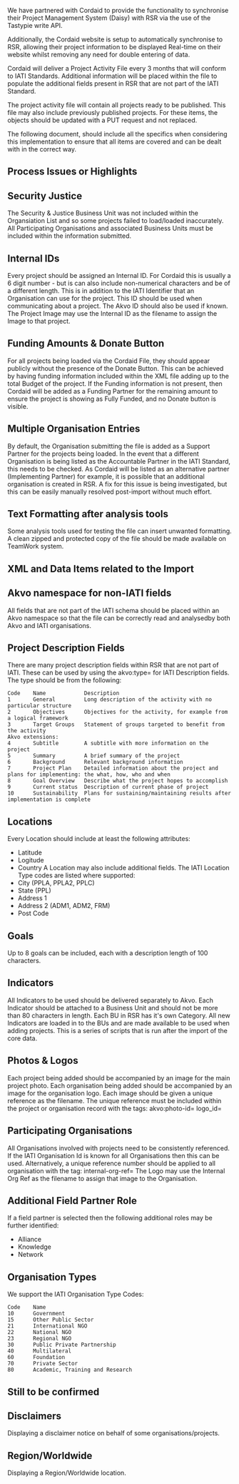 We have partnered with Cordaid to provide the functionality to synchronise their Project Management System (Daisy) with RSR via the use of the Tastypie write API.

Additionally, the Cordaid website is setup to automatically synchronise to RSR, allowing their project information to be displayed Real-time on their website whilst removing any need for double entering of data.

Cordaid will deliver a Project Activity File every 3 months that will conform to IATI Standards. Additional information will be placed within the file to populate the additional fields present in RSR that are not part of the IATI Standard.

The project activity file will contain all projects ready to be published. This file may also include previously published projects. For these items, the objects should be updated with a PUT request and not replaced.

The following document, should include all the specifics when considering this implementation to ensure that all items are covered and can be dealt with in the correct way.


Process Issues or Highlights
----------------------------

Security  Justice
---
The Security & Justice Business Unit was not included within the Organsiation List and so some projects failed to load/loaded inaccurately.
All Participating Organisations and associated Business Units must be included within the information submitted.

Internal IDs
---
Every project should be assigned an Internal ID.
For Cordaid this is usually a 6 digit number - but is can also include non-numerical characters and be of a different length.
This is in addition to the IATI Identifier that an Organisation can use for the project.
This ID should be used when communicating about a project. The Akvo ID should also be used if known.
The Project Image may use the Internal ID as the filename to assign the Image to that project.

Funding Amounts & Donate Button
---
For all projects being loaded via the Cordaid File, they should appear publicly without the presence of the Donate Button.
This can be achieved by having funding information included within the XML file adding up to the total Budget of the project.
If the Funding information is not present, then Cordaid will be added as a Funding Partner for the remaining amount to ensure the project is showing as Fully Funded, and no Donate button is visible.

Multiple Organisation Entries
---
By default, the Organisation submitting the file is added as a Support Partner for the projects being loaded.
In the event that a different Organisation is being listed as the Accountable Partner in the IATI Standard, this needs to be checked.
As Cordaid will be listed as an alternative partner (Implementing Partner) for example, it is possible that an additional organisation is created in RSR.
A fix for this issue is being investigated, but this can be easily manually resolved post-import without much effort.

Text Formatting after analysis tools
---
Some analysis tools used for testing the file can insert unwanted formatting. A clean zipped and protected copy of the file should be made available on TeamWork system.


XML and Data Items related to the Import
----------------------------------------

Akvo namespace for non-IATI fields
---
All fields that are not part of the IATI schema should be placed within an Akvo namespace so that the file can be correctly read and analysedby both Akvo and IATI organisations.

Project Description Fields
---
There are many project description fields within RSR that are not part of IATI.
These can be used by using the akvo:type= for IATI Description fields.
The type should be from the following:
```text
Code    Name            Description
1       General         Long description of the activity with no particular structure
2       Objectives      Objectives for the activity, for example from a logical framework
3       Target Groups   Statement of groups targeted to benefit from the activity 
Akvo extensions:
4       Subtitle        A subtitle with more information on the project
5       Summary         A brief summary of the project
6       Background      Relevant background information
7       Project Plan    Detailed information about the project and plans for implementing: the what, how, who and when
8       Goal Overview   Describe what the project hopes to accomplish
9       Current status  Description of current phase of project
10      Sustainability  Plans for sustaining/maintaining results after implementation is complete
```
Locations
---
Every Location should include at least the following attributes:
- Latitude
- Logitude
- Country
A Location may also include additional fields. The IATI Location Type codes are listed where supported:
- City (PPLA, PPLA2, PPLC)
- State (PPL)
- Address 1
- Address 2 (ADM1, ADM2, FRM)
- Post Code

Goals
---
Up to 8 goals can be included, each with a description length of 100 characters.

Indicators
---
All Indicators to be used should be delivered separately to Akvo.
Each Indicator should be attached to a Business Unit and should not be more than 80 characters in length.
Each BU in RSR has it's own Category.
All new Indicators are loaded in to the BUs and are made available to be used when adding projects.
This is a series of scripts that is run after the import of the core data.

Photos & Logos
---
Each project being added should be accompanied by an image for the main project photo.
Each organisation being added should be accompanied by an image for the organisation logo.
Each image should be given a unique reference as the filename.
The unique reference must be included within the project or organisation record with the tags:
akvo:photo-id=
logo_id=

Participating Organisations
---
All Organisations involved with projects need to be consistently referenced. If the IATI Organisation Id is known for all Organisations then this can be used.
Alternatively, a unique reference number should be applied to all organisation with the tag:
internal-org-ref=
The Logo may use the Internal Org Ref as the filename to assign that image to the Organisation.

Additional Field Partner Role
---
If a field partner is selected then the following additional roles may be further identified:
- Alliance
- Knowledge
- Network

Organisation Types
---
We support the IATI Organisation Type Codes:
```text
Code    Name
10      Government
15      Other Public Sector
21      International NGO
22      National NGO
23      Regional NGO
30      Public Private Partnership
40      Multilateral
60      Foundation
70      Private Sector
80      Academic, Training and Research
```

Still to be confirmed
---------------------

Disclaimers
---
Displaying a disclaimer notice on behalf of some organisations/projects.

Region/Worldwide
---
Displaying a Region/Worldwide location.